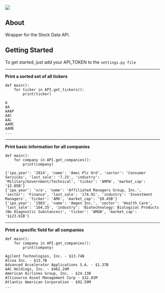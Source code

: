 ![](http://i.imgur.com/hgUWSf0.png)

## About

Wrapper for the Stock Data API.

## Getting Started

To get started, just add your API_TOKEN to the `settings.py file`

***

**Print a sorted set of all tickers**
```
def main():
    for ticker in API.get_tickers():
        print(ticker)
```

```
A
AA
AAAP
AAC
AAL
AAMC
AAME
...
```

***

**Print basic information for all companies**
```
def main():
    for company in API.get_companies():
        print(company)
```

```
{'ipo_year': '2014', 'name': 'Amec Plc Ord', 'sector': 'Consumer Services', 'last_sale': '7.25', 'industry': 'Military/Government/Technical', 'ticker': 'AMFW', 'market_cap': '$2.85B'}
{'ipo_year': 'n/a', 'name': 'Affiliated Managers Group, Inc.', 'sector': 'Finance', 'last_sale': '174.91', 'industry': 'Investment Managers', 'ticker': 'AMG', 'market_cap': '$9.45B'}
{'ipo_year': '1983', 'name': 'Amgen Inc.', 'sector': 'Health Care', 'last_sale': '164.35', 'industry': 'Biotechnology: Biological Products (No Diagnostic Substances)', 'ticker': 'AMGN', 'market_cap': '$123.61B'}
```

***

**Print a specific field for all companies**
```
def main():
    for company in API.get_companies():
        print(company)
```

```
Agilent Technologies, Inc. - $13.74B
Alcoa Inc. - $13.7B
Advanced Accelerator Applications S.A. - $1.37B
AAC Holdings, Inc. - $462.24M
American Airlines Group, Inc. - $24.13B
Altisource Asset Management Corp - $32.81M
Atlantic American Corporation - $92.59M
...
```